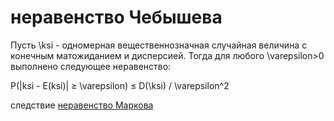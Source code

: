 # неравенство Чебышева
Пусть \\ksi - одномерная вещественнозначная случайная величина с конечным матожиданием и дисперсией. Тогда для любого \\varepsilon>0 выполнено следующее неравенство:

P(|ksi - E(ksi)| ≥ \\varepsilon) ≤ D(\\ksi) / \\varepsilon^2

следствие [неравенство Маркова](%D0%BD%D0%B5%D1%80%D0%B0%D0%B2%D0%B5%D0%BD%D1%81%D1%82%D0%B2%D0%BE%20%D0%9C%D0%B0%D1%80%D0%BA%D0%BE%D0%B2%D0%B0)